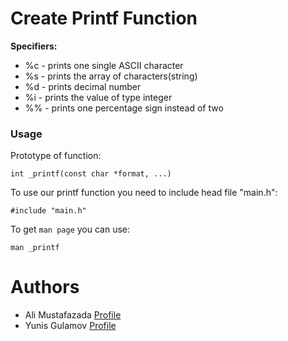 # Create Printf Function

**Specifiers:**

* %c - prints one single ASCII character
* %s - prints the array of characters(string)
* %d - prints decimal number
* %i - prints the value of type integer
* %% - prints one percentage sign instead of two

### Usage

Prototype of function:

`int _printf(const char *format, ...)`

To use our printf function you need to include head file "main.h":

`#include "main.h"`

To get `man page` you can use:

`man _printf`

# Authors

+ Ali Mustafazada [Profile](https://github.com/AliiMustafa)
+ Yunis Gulamov [Profile](https://github.com/Yunis003)
